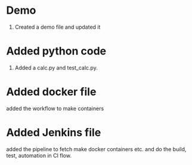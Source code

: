 # Demo
1. Created a demo file and updated it

# Added python code
1. Added a calc.py and test_calc.py.

# Added docker file
added the workflow to make containers

# Added Jenkins file
added the pipeline to fetch make docker containers etc. and do the build, test, automation in CI flow.
